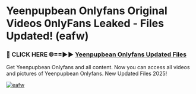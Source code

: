 # Yeenpupbean Onlyfans Original Videos 0nlyFans Leaked - Files Updated! (eafw)

<h3>🔴 CLICK HERE 🌐==►► <a href="https://tinyurl.com/ehrbuxhb" rel="nofollow">Yeenpupbean Onlyfans Updated Files</a></h3>

Get Yeenpupbean Onlyfans and all content. Now you can access all videos and pictures of Yeenpupbean Onlyfans. New Updated Files 2025!

[![eafw](https://i.imgur.com/lVYEuWS.gif)](https://tinyurl.com/ehrbuxhb)

